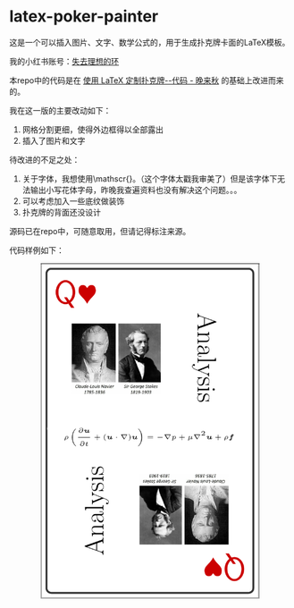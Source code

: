 # latex-poker-painter
这是一个可以插入图片、文字、数学公式的，用于生成扑克牌卡面的LaTeX模板。

我的小红书账号：[失去理想的环](https://www.xiaohongshu.com/user/profile/64205834000000001102351e)

本repo中的代码是在 [使用 LaTeX 定制扑克牌--代码 - 晚来秋](https://www.xiaohongshu.com/discovery/item/68c7fd42000000001d006ae1?source=webshare&xhsshare=pc_web&xsec_token=ABIh3KB9Ev3wjlLDCyp8ei9MAqBjTM2Eon_0mILHnnUJY=&xsec_source=pc_share) 的基础上改进而来的。


我在这一版的主要改动如下：
1. 网格分割更细，使得外边框得以全部露出
2. 插入了图片和文字

待改进的不足之处：
1. 关于字体，我想使用\mathscr{}。（这个字体太戳我审美了）但是该字体下无法输出小写花体字母，昨晚我查遍资料也没有解决这个问题。。。
2. 可以考虑加入一些底纹做装饰
3. 扑克牌的背面还没设计

源码已在repo中，可随意取用，但请记得标注来源。

代码样例如下：
<div  align="center">    
    <img src="image/README/1758166550638.png" width = "" height = "600" alt="样例"/>
</div>
